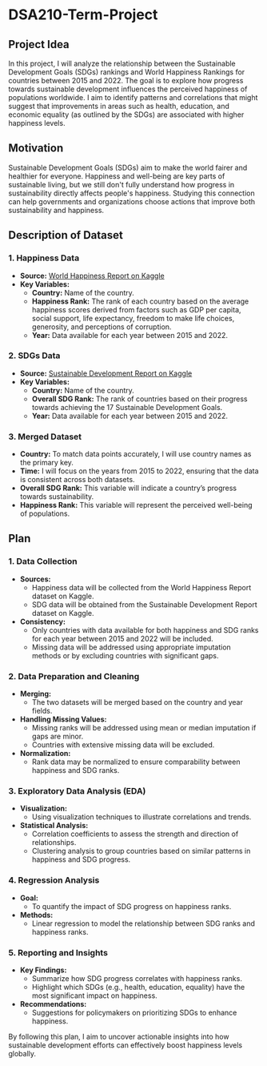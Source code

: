 # DSA210-Term-Project

## Project Idea
In this project, I will analyze the relationship between the Sustainable Development Goals (SDGs) rankings and World Happiness Rankings for countries between 2015 and 2022. The goal is to explore how progress towards sustainable development influences the perceived happiness of populations worldwide. I aim to identify patterns and correlations that might suggest that improvements in areas such as health, education, and economic equality (as outlined by the SDGs) are associated with higher happiness levels.
##

## Motivation 
Sustainable Development Goals (SDGs) aim to make the world fairer and healthier for everyone. Happiness and well-being are key parts of sustainable living, but we still don't fully understand how progress in sustainability directly affects people's happiness. Studying this connection can help governments and organizations choose actions that improve both sustainability and happiness.
##

## Description of Dataset
### 1. Happiness Data
- **Source:** [World Happiness Report on Kaggle](https://www.kaggle.com/datasets/mathurinache/world-happiness-report)
- **Key Variables:**
  - **Country:** Name of the country.
  - **Happiness Rank:** The rank of each country based on the average happiness scores derived from factors such as GDP per capita, social support, life expectancy, freedom to make life choices, generosity, and perceptions of corruption.
  - **Year:** Data available for each year between 2015 and 2022.

### 2. SDGs Data
- **Source:** [Sustainable Development Report on Kaggle](https://www.kaggle.com/datasets/sazidthe1/sustainable-development-report/data)
- **Key Variables:**
  - **Country:** Name of the country.
  - **Overall SDG Rank:** The rank of countries based on their progress towards achieving the 17 Sustainable Development Goals.
  - **Year:** Data available for each year between 2015 and 2022.

### 3. Merged Dataset
- **Country:** To match data points accurately, I will use country names as the primary key.
- **Time:** I will focus on the years from 2015 to 2022, ensuring that the data is consistent across both datasets.
- **Overall SDG Rank:** This variable will indicate a country’s progress towards sustainability.
- **Happiness Rank:** This variable will represent the perceived well-being of populations.
##

## Plan
### 1. Data Collection
- **Sources:**  
  - Happiness data will be collected from the World Happiness Report dataset on Kaggle.  
  - SDG data will be obtained from the Sustainable Development Report dataset on Kaggle.  
- **Consistency:**  
  - Only countries with data available for both happiness and SDG ranks for each year between 2015 and 2022 will be included.  
  - Missing data will be addressed using appropriate imputation methods or by excluding countries with significant gaps.

### 2. Data Preparation and Cleaning
- **Merging:**  
  - The two datasets will be merged based on the country and year fields.  
- **Handling Missing Values:**  
  - Missing ranks will be addressed using mean or median imputation if gaps are minor.  
  - Countries with extensive missing data will be excluded.  
- **Normalization:**  
  - Rank data may be normalized to ensure comparability between happiness and SDG ranks.

### 3. Exploratory Data Analysis (EDA)
- **Visualization:**  
  - Using visualization techniques to illustrate correlations and trends.
- **Statistical Analysis:**  
  - Correlation coefficients to assess the strength and direction of relationships.  
  - Clustering analysis to group countries based on similar patterns in happiness and SDG progress.

### 4. Regression Analysis
- **Goal:**  
  - To quantify the impact of SDG progress on happiness ranks.  
- **Methods:**  
  - Linear regression to model the relationship between SDG ranks and happiness ranks.  

### 5. Reporting and Insights
- **Key Findings:**  
  - Summarize how SDG progress correlates with happiness ranks.  
  - Highlight which SDGs (e.g., health, education, equality) have the most significant impact on happiness.  
- **Recommendations:**  
  - Suggestions for policymakers on prioritizing SDGs to enhance happiness.  

By following this plan, I aim to uncover actionable insights into how sustainable development efforts can effectively boost happiness levels globally.

